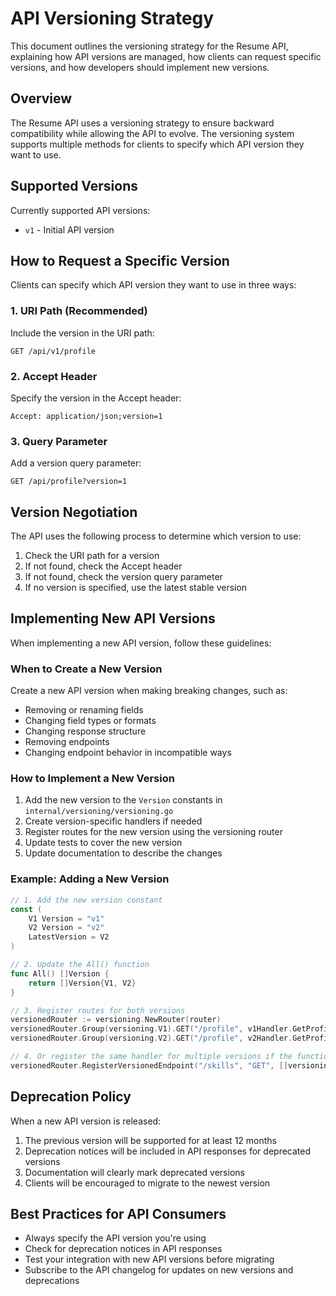 # API Versioning Strategy

This document outlines the versioning strategy for the Resume API, explaining how API versions are managed, how clients can request specific versions, and how developers should implement new versions.

## Overview

The Resume API uses a versioning strategy to ensure backward compatibility while allowing the API to evolve. The versioning system supports multiple methods for clients to specify which API version they want to use.

## Supported Versions

Currently supported API versions:

- `v1` - Initial API version

## How to Request a Specific Version

Clients can specify which API version they want to use in three ways:

### 1. URI Path (Recommended)

Include the version in the URI path:

```
GET /api/v1/profile
```

### 2. Accept Header

Specify the version in the Accept header:

```
Accept: application/json;version=1
```

### 3. Query Parameter

Add a version query parameter:

```
GET /api/profile?version=1
```

## Version Negotiation

The API uses the following process to determine which version to use:

1. Check the URI path for a version
2. If not found, check the Accept header
3. If not found, check the version query parameter
4. If no version is specified, use the latest stable version

## Implementing New API Versions

When implementing a new API version, follow these guidelines:

### When to Create a New Version

Create a new API version when making breaking changes, such as:

- Removing or renaming fields
- Changing field types or formats
- Changing response structure
- Removing endpoints
- Changing endpoint behavior in incompatible ways

### How to Implement a New Version

1. Add the new version to the `Version` constants in `internal/versioning/versioning.go`
2. Create version-specific handlers if needed
3. Register routes for the new version using the versioning router
4. Update tests to cover the new version
5. Update documentation to describe the changes

### Example: Adding a New Version

```go
// 1. Add the new version constant
const (
    V1 Version = "v1"
    V2 Version = "v2"
    LatestVersion = V2
)

// 2. Update the All() function
func All() []Version {
    return []Version{V1, V2}
}

// 3. Register routes for both versions
versionedRouter := versioning.NewRouter(router)
versionedRouter.Group(versioning.V1).GET("/profile", v1Handler.GetProfile)
versionedRouter.Group(versioning.V2).GET("/profile", v2Handler.GetProfile)

// 4. Or register the same handler for multiple versions if the functionality is the same
versionedRouter.RegisterVersionedEndpoint("/skills", "GET", []versioning.Version{versioning.V1, versioning.V2}, handler.GetSkills)
```

## Deprecation Policy

When a new API version is released:

1. The previous version will be supported for at least 12 months
2. Deprecation notices will be included in API responses for deprecated versions
3. Documentation will clearly mark deprecated versions
4. Clients will be encouraged to migrate to the newest version

## Best Practices for API Consumers

- Always specify the API version you're using
- Check for deprecation notices in API responses
- Test your integration with new API versions before migrating
- Subscribe to the API changelog for updates on new versions and deprecations